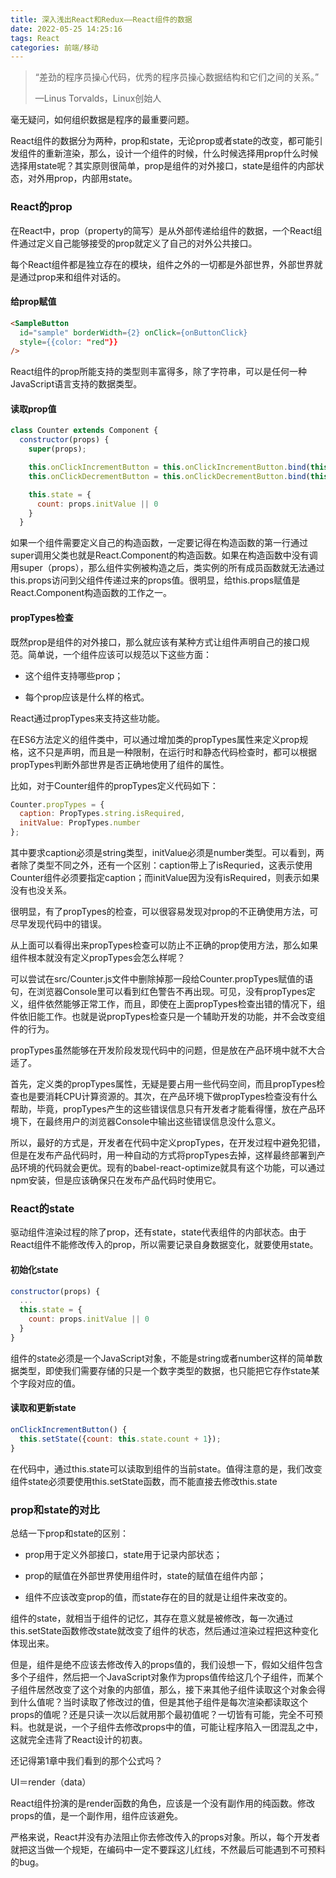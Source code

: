```yaml
---
title: 深入浅出React和Redux——React组件的数据
date: 2022-05-25 14:25:16
tags: React
categories: 前端/移动
---
```




> “差劲的程序员操心代码，优秀的程序员操心数据结构和它们之间的关系。”
>
> —Linus Torvalds，Linux创始人



毫无疑问，如何组织数据是程序的最重要问题。

React组件的数据分为两种，prop和state，无论prop或者state的改变，都可能引发组件的重新渲染，那么，设计一个组件的时候，什么时候选择用prop什么时候选择用state呢？其实原则很简单，prop是组件的对外接口，state是组件的内部状态，对外用prop，内部用state。



<!--more-->



### React的prop

在React中，prop（property的简写）是从外部传递给组件的数据，一个React组件通过定义自己能够接受的prop就定义了自己的对外公共接口。

每个React组件都是独立存在的模块，组件之外的一切都是外部世界，外部世界就是通过prop来和组件对话的。



#### 给prop赋值

```html
<SampleButton
  id="sample" borderWidth={2} onClick={onButtonClick}
  style={{color: "red"}}
/>
```

React组件的prop所能支持的类型则丰富得多，除了字符串，可以是任何一种JavaScript语言支持的数据类型。



#### 读取prop值

```javascript
class Counter extends Component {
  constructor(props) {
    super(props);

    this.onClickIncrementButton = this.onClickIncrementButton.bind(this);
    this.onClickDecrementButton = this.onClickDecrementButton.bind(this);

    this.state = {
      count: props.initValue || 0
    }
  }
```

如果一个组件需要定义自己的构造函数，一定要记得在构造函数的第一行通过super调用父类也就是React.Component的构造函数。如果在构造函数中没有调用super（props），那么组件实例被构造之后，类实例的所有成员函数就无法通过this.props访问到父组件传递过来的props值。很明显，给this.props赋值是React.Component构造函数的工作之一。



#### propTypes检查

既然prop是组件的对外接口，那么就应该有某种方式让组件声明自己的接口规范。简单说，一个组件应该可以规范以下这些方面：

- 这个组件支持哪些prop；

- 每个prop应该是什么样的格式。

React通过propTypes来支持这些功能。

在ES6方法定义的组件类中，可以通过增加类的propTypes属性来定义prop规格，这不只是声明，而且是一种限制，在运行时和静态代码检查时，都可以根据propTypes判断外部世界是否正确地使用了组件的属性。

比如，对于Counter组件的propTypes定义代码如下：

```javascript
Counter.propTypes = {
  caption: PropTypes.string.isRequired,
  initValue: PropTypes.number
};
```

其中要求caption必须是string类型，initValue必须是number类型。可以看到，两者除了类型不同之外，还有一个区别：caption带上了isRequried，这表示使用Counter组件必须要指定caption；而initValue因为没有isRequired，则表示如果没有也没关系。

很明显，有了propTypes的检查，可以很容易发现对prop的不正确使用方法，可尽早发现代码中的错误。

从上面可以看得出来propTypes检查可以防止不正确的prop使用方法，那么如果组件根本就没有定义propTypes会怎么样呢？

可以尝试在src/Counter.js文件中删除掉那一段给Counter.propTypes赋值的语句，在浏览器Console里可以看到红色警告不再出现。可见，没有propTypes定义，组件依然能够正常工作，而且，即使在上面propTypes检查出错的情况下，组件依旧能工作。也就是说propTypes检查只是一个辅助开发的功能，并不会改变组件的行为。

propTypes虽然能够在开发阶段发现代码中的问题，但是放在产品环境中就不大合适了。

首先，定义类的propTypes属性，无疑是要占用一些代码空间，而且propTypes检查也是要消耗CPU计算资源的。其次，在产品环境下做propTypes检查没有什么帮助，毕竟，propTypes产生的这些错误信息只有开发者才能看得懂，放在产品环境下，在最终用户的浏览器Console中输出这些错误信息没什么意义。

所以，最好的方式是，开发者在代码中定义propTypes，在开发过程中避免犯错，但是在发布产品代码时，用一种自动的方式将propTypes去掉，这样最终部署到产品环境的代码就会更优。现有的babel-react-optimize就具有这个功能，可以通过npm安装，但是应该确保只在发布产品代码时使用它。



### React的state

驱动组件渲染过程的除了prop，还有state，state代表组件的内部状态。由于React组件不能修改传入的prop，所以需要记录自身数据变化，就要使用state。

#### 初始化state

```javascript
constructor(props) {
  ...
  this.state = {
    count: props.initValue || 0
  }
}
```

组件的state必须是一个JavaScript对象，不能是string或者number这样的简单数据类型，即使我们需要存储的只是一个数字类型的数据，也只能把它存作state某个字段对应的值。

#### 读取和更新state

```javascript
onClickIncrementButton() {
  this.setState({count: this.state.count + 1});
}
```

在代码中，通过this.state可以读取到组件的当前state。值得注意的是，我们改变组件state必须要使用this.setState函数，而不能直接去修改this.state



### prop和state的对比

总结一下prop和state的区别：

- prop用于定义外部接口，state用于记录内部状态；

- prop的赋值在外部世界使用组件时，state的赋值在组件内部；

- 组件不应该改变prop的值，而state存在的目的就是让组件来改变的。

组件的state，就相当于组件的记忆，其存在意义就是被修改，每一次通过this.setState函数修改state就改变了组件的状态，然后通过渲染过程把这种变化体现出来。

但是，组件是绝不应该去修改传入的props值的，我们设想一下，假如父组件包含多个子组件，然后把一个JavaScript对象作为props值传给这几个子组件，而某个子组件居然改变了这个对象的内部值，那么，接下来其他子组件读取这个对象会得到什么值呢？当时读取了修改过的值，但是其他子组件是每次渲染都读取这个props的值呢？还是只读一次以后就用那个最初值呢？一切皆有可能，完全不可预料。也就是说，一个子组件去修改props中的值，可能让程序陷入一团混乱之中，这就完全违背了React设计的初衷。

还记得第1章中我们看到的那个公式吗？

UI＝render（data）

React组件扮演的是render函数的角色，应该是一个没有副作用的纯函数。修改props的值，是一个副作用，组件应该避免。

严格来说，React并没有办法阻止你去修改传入的props对象。所以，每个开发者就把这当做一个规矩，在编码中一定不要踩这儿红线，不然最后可能遇到不可预料的bug。
